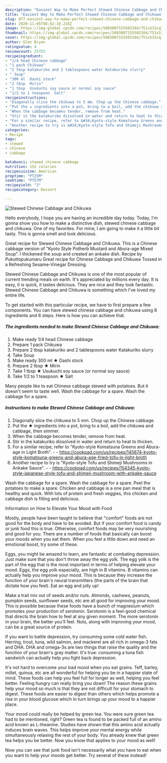 ```yaml
---
description: "Easiest Way to Make Perfect Stewed Chinese Cabbage and Chikuwa"
title: "Easiest Way to Make Perfect Stewed Chinese Cabbage and Chikuwa"
slug: 877-easiest-way-to-make-perfect-stewed-chinese-cabbage-and-chikuwa
date: 2020-11-05T08:42:19.216Z
image: https://img-global.cpcdn.com/recipes/5003007155503104/751x532cq70/stewed-chinese-cabbage-and-chikuwa-recipe-main-photo.jpg
thumbnail: https://img-global.cpcdn.com/recipes/5003007155503104/751x532cq70/stewed-chinese-cabbage-and-chikuwa-recipe-main-photo.jpg
cover: https://img-global.cpcdn.com/recipes/5003007155503104/751x532cq70/stewed-chinese-cabbage-and-chikuwa-recipe-main-photo.jpg
author: Glen Bryan
ratingvalue: 4
reviewcount: 25752
recipeingredient:
- "1/4 head Chinese cabbage"
- "1 pack Chikuwa"
- "2 tbsp katakuriko and 2 tablespoons water Katakuriko slurry"
- " Soup"
- "300 ml  Dashi stock"
- "2 tbsp  Mirin"
- "1 tbsp  Usukuchi soy sauce or normal soy sauce"
- "1/2 to 1 teaspoon  Salt"
recipeinstructions:
- "Diagonally slice the chikuwa to 5 mm. Chop up the Chinese cabbage."
- "Put the ★ ingredients into a pot, bring to a boil, add the chikuwa and cabbage, then simmer."
- "When the cabbage becomes tender, remove from heat."
- "Stir in the katakuriko dissolved in water and return to heat to thicken."
- "For a similar recipe, refer to &#34;Kyoto-style Komatsuna Greens and Abura-age in Light Broth&#34;.  https://cookpad.com/us/recipes/145674-kyoto-style-komatsuna-greens-and-abura-age-fried-tofu-in-light-broth"
- "Another recipe to try is &#34;Kyoto-style Tofu and Shimeji Mushrooms in Ankake Sauce&#34;.  https://cookpad.com/us/recipes/154345-kyoto-style-japanese-style-tofu-and-shimeji-mushroom-with-ankake-sauce"
categories:
- Recipe
tags:
- stewed
- chinese
- cabbage

katakunci: stewed chinese cabbage 
nutrition: 152 calories
recipecuisine: American
preptime: "PT25M"
cooktime: "PT57M"
recipeyield: "3"
recipecategory: Dessert

---
```



![Stewed Chinese Cabbage and Chikuwa](https://img-global.cpcdn.com/recipes/5003007155503104/751x532cq70/stewed-chinese-cabbage-and-chikuwa-recipe-main-photo.jpg)

Hello everybody, I hope you are having an incredible day today. Today, I'm gonna show you how to make a distinctive dish, stewed chinese cabbage and chikuwa. One of my favorites. For mine, I am going to make it a little bit tasty. This is gonna smell and look delicious.

Great recipe for Stewed Chinese Cabbage and Chikuwa. This is a Chinese cabbage version of &#34;Kyoto Style Potherb Mustard and Abura-age Mixed Soup&#34;. I thickened the soup and created an ankake dish. Recipe by Pukuttopukumaru Great recipe for Chinese Cabbage and Chikuwa Tossed in a Refreshing Sesame-Vinegar Dressing.

Stewed Chinese Cabbage and Chikuwa is one of the most popular of current trending meals on earth. It's appreciated by millions every day. It is easy, it is quick, it tastes delicious. They are nice and they look fantastic. Stewed Chinese Cabbage and Chikuwa is something which I've loved my entire life.


To get started with this particular recipe, we have to first prepare a few components. You can have stewed chinese cabbage and chikuwa using 8 ingredients and 6 steps. Here is how you can achieve that.

<!--inarticleads1-->

##### The ingredients needed to make Stewed Chinese Cabbage and Chikuwa:

1. Make ready 1/4 head Chinese cabbage
1. Prepare 1 pack Chikuwa
1. Prepare 2 tbsp katakuriko and 2 tablespoons water Katakuriko slurry
1. Take  Soup
1. Make ready 300 ml ★ Dashi stock
1. Prepare 2 tbsp ★ Mirin
1. Take 1 tbsp ★ Usukuchi soy sauce (or normal soy sauce)
1. Take 1/2 to 1 teaspoon ★ Salt


Many people like to eat Chinese cabbage stewed with potatoes. But it doesn&#39;t seem to taste well. Wash the cabbage for a spare. Wash the cabbage for a spare. 

<!--inarticleads2-->

##### Instructions to make Stewed Chinese Cabbage and Chikuwa:

1. Diagonally slice the chikuwa to 5 mm. Chop up the Chinese cabbage.
1. Put the ★ ingredients into a pot, bring to a boil, add the chikuwa and cabbage, then simmer.
1. When the cabbage becomes tender, remove from heat.
1. Stir in the katakuriko dissolved in water and return to heat to thicken.
1. For a similar recipe, refer to &#34;Kyoto-style Komatsuna Greens and Abura-age in Light Broth&#34;. -  - https://cookpad.com/us/recipes/145674-kyoto-style-komatsuna-greens-and-abura-age-fried-tofu-in-light-broth
1. Another recipe to try is &#34;Kyoto-style Tofu and Shimeji Mushrooms in Ankake Sauce&#34;. -  - https://cookpad.com/us/recipes/154345-kyoto-style-japanese-style-tofu-and-shimeji-mushroom-with-ankake-sauce


Wash the cabbage for a spare. Wash the cabbage for a spare. Peel the potatoes to make a spare. Chicken and cabbage is a one pan meal that is healthy and quick. With lots of protein and fresh veggies, this chicken and cabbage dish is filling and delicious. 

Information on How to Elevate Your Mood with Food


Mostly, people have been taught to believe that "comfort" foods are not good for the body and have to be avoided. But if your comfort food is candy or junk food this is true. Otherwise, comfort foods may be very nourishing and good for you. There are a number of foods that basically can boost your moods when you eat them. When you feel a little down and need an emotional boost, try some of these.

Eggs, you might be amazed to learn, are fantastic at combating depression. Just make sure that you don't throw away the egg yolk. The egg yolk is the part of the egg that is the most important in terms of helping elevate your mood. Eggs, the egg yolk especially, are high in B vitamins. B vitamins can actually help you improve your mood. This is because they increase the function of your brain's neural transmitters (the parts of the brain that dictate how you feel). Eat an egg and jolly up!

Make a trail mix out of seeds and/or nuts. Almonds, cashews, peanuts, pumpkin seeds, sunflower seeds, etc are all good for improving your mood. This is possible because these foods have a bunch of magnesium which promotes your production of serotonin. Serotonin is a feel-good chemical that directs the brain how to feel at any given moment. The more serotonin in your brain, the better you'll feel. Nuts, along with improving your mood, can be a great source of protein.

If you want to battle depression, try consuming some cold water fish. Herring, trout, tuna, wild salmon, and mackerel are all rich in omega-3 fats and DHA. DHA and omega-3s are two things that raise the quality and the function of your brain's gray matter. It's true: consuming a tuna fish sandwich can actually help you fight back depression. 

It's not hard to overcome your bad mood when you eat grains. Teff, barley, millet, quinoa, etc are all wonderful for helping you be in a happier state of mind. These foods can help you feel full for longer as well, helping you feel better. Feeling hungry can really bring you down! The reason these grains help your mood so much is that they are not difficult for your stomach to digest. These foods are easier to digest than others which helps promote a rise in your blood glucose which in turn brings up your mood to a happier place.

Your mood could really be helped by green tea. You were sure green tea had to be mentioned, right? Green tea is found to be packed full of an amino acid known as L-theanine. Studies have shown that this amino acid actually induces brain waves. This helps improve your mental energy while simultaneously relaxing the rest of your body. You already knew that green tea helps you be better. Now you know that applies to your mood as well!

Now you can see that junk food isn't necessarily what you have to eat when you want to help your moods get better. Try several of these instead!

